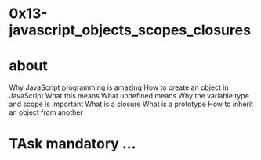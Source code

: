 # 0x13-javascript_objects_scopes_closures

# about
Why JavaScript programming is amazing
How to create an object in JavaScript
What this means
What undefined means
Why the variable type and scope is important
What is a closure
What is a prototype
How to inherit an object from another

# TAsk mandatory ... 
